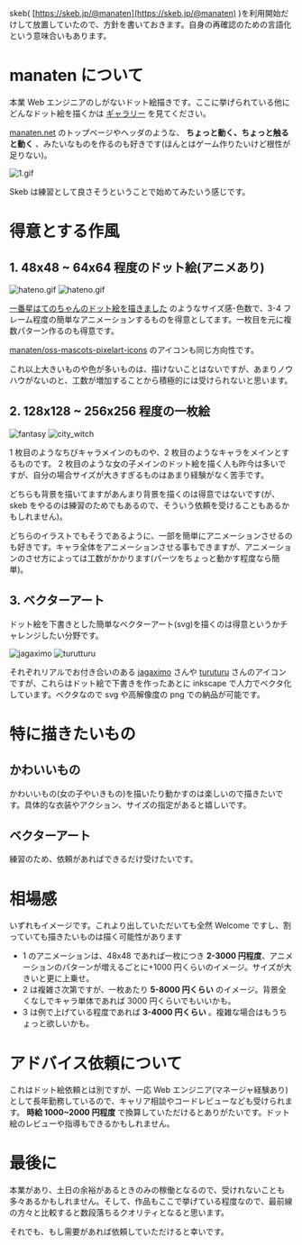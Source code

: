 <!--
title: Skeb活動の方針
date:  2023-09-10 00:00
categories: []
-->

skeb( [https://skeb.jp/@manaten](https://skeb.jp/@manaten) )を利用開始だけして放置していたので、方針を書いておきます。自身の再確認のための言語化という意味合いもあります。

<!-- more -->

# manaten について

本業 Web エンジニアのしがないドット絵描きです。ここに挙げられている他にどんなドット絵を描くかは [ギャラリー](https://manaten.net/gallery) を見てください。

[manaten.net](https://manaten.net/) のトップページやヘッダのような、 **ちょっと動く、ちょっと触ると動く** 、みたいなものを作るのも好きです(ほんとはゲーム作りたいけど根性が足りない)。

![1.gif](https://manaten.net/wp-content/uploads/2023/09/header.gif)

Skeb は練習として良さそうということで始めてみたいう感じです。

# 得意とする作風

## 1. 48x48 ~ 64x64 程度のドット絵(アニメあり)

![hateno.gif](https://manaten.net/wp-content/uploads/2023/03/hateno_x2_3.gif)
![hateno.gif](https://manaten.net/wp-content/uploads/2023/03/hateno_x2_4.gif)

[一番星はてのちゃんのドット絵を描きました](https://blog.manaten.net/entry/firststar-hateno-pixelart) のようなサイズ感･色数で、3-4 フレーム程度の簡単なアニメーションするものを得意としてます。一枚目を元に複数パターン作るのも得意です。

[manaten/oss-mascots-pixelart-icons](https://github.com/manaten/oss-mascots-pixelart-icons) のアイコンも同じ方向性です。

これ以上大きいものや色が多いものは、描けないことはないですが、あまりノウハウがないのと、工数が増加することから積極的には受けられないと思います。

## 2. 128x128 ~ 256x256 程度の一枚絵

![fantasy](https://manaten.net/gallery/images/fantasy_2.gif)
![city_witch](https://manaten.net/gallery/images/city_witch.gif)

1 枚目のようなちびキャラメインのものや、2 枚目のようなキャラをメインとするものです。
2 枚目のような女の子メインのドット絵を描く人も昨今は多いですが、自分の場合サイズが大きすぎるものはあまり経験がなく苦手です。

どちらも背景を描いてますがあんまり背景を描くのは得意ではないです(が、skeb をやるのは練習のためでもあるので、そういう依頼を受けることもあるかもしれません)。

どちらのイラストでもそうであるように、一部を簡単にアニメーションさせるのも好きです。キャラ全体をアニメーションさせる事もできますが、アニメーションのさせ方によっては工数がかかります(パーツをちょっと動かす程度なら簡単)。

## 3. ベクターアート

ドット絵を下書きとした簡単なベクターアート(svg)を描くのは得意というかチャレンジしたい分野です。

![jagaximo](https://manaten.net/wp-content/uploads/2023/09/jagaximo.png)
![turutturu](https://manaten.net/wp-content/uploads/2023/09/turuturu_big.png)

それぞれリアルでお付き合いのある [jagaximo](https://twitter.com/jagaximo) さんや [turuturu](https://www.youtube.com/@turuturu8405) さんのアイコンですが、これらはドット絵で下書きを作ったあとに inkscape で人力でベクタ化しています。ベクタなので svg や高解像度の png での納品が可能です。

# 特に描きたいもの

## かわいいもの

かわいいもの(女の子やいきもの)を描いたり動かすのは楽しいので描きたいです。具体的な衣装やアクション、サイズの指定があると嬉しいです。

## ベクターアート

練習のため、依頼があればできるだけ受けたいです。

# 相場感

いずれもイメージです。これより出していただいても全然 Welcome ですし、割っていても描きたいものは描く可能性があります

- 1 のアニメーションは、48x48 であれば一枚につき **2-3000 円程度**、アニメーションのパターンが増えるごとに+1000 円くらいのイメージ。サイズが大きいと更に上乗せ。
- 2 は複雑さ次第ですが、一枚あたり **5-8000 円くらい** のイメージ。背景全くなしでキャラ単体であれば 3000 円くらいでもいいかも。
- 3 は例で上げている程度であれば **3-4000 円くらい** 。複雑な場合はもうちょっと欲しいかも。

# アドバイス依頼について

これはドット絵依頼とは別ですが、一応 Web エンジニア(マネージャ経験あり)として長年勤務しているので、キャリア相談やコードレビューなども受けられます。 **時給 1000~2000 円程度** で換算していただけるとありがたいです。ドット絵のレビューや指導もできるかもしれません。

# 最後に

本業があり、土日の余裕があるときのみの稼働となるので、受けれないことも多々あるかもしれません。そして、作品もここで挙げている程度なので、最前線の方々と比較すると数段落ちるクオリティとなると思います。

それでも、もし需要があれば依頼していただけると幸いです。
